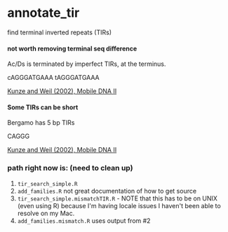 # annotate_tir
find terminal inverted repeats (TIRs)


#### not worth removing terminal seq difference
Ac/Ds is terminated by imperfect TIRs, at the terminus.

cAGGGATGAAA
tAGGGATGAAA

[Kunze and Weil (2002), Mobile DNA II](http://www.asmscience.org/content/book/10.1128/9781555817954.chap24)



#### Some TIRs can be short

Bergamo has 5 bp TIRs

CAGGG

[Kunze and Weil (2002), Mobile DNA II](http://www.asmscience.org/content/book/10.1128/9781555817954.chap24)

### path right now is: (need to clean up)

1. `tir_search_simple.R`
2. `add_families.R` not great documentation of how to get source
3. `tir_search_simple.mismatchTIR.R` - NOTE that this has to be on UNIX (even using R) because I'm having locale issues I haven't been able to resolve on my Mac.
4. `add_families.mismatch.R` uses output from #2
